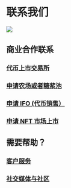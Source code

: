 # 联系我们

![](https://gblobscdn.gitbook.com/assets%2F-MHREX7DHcljbY5IkjgJ%2F-MbFSP32KpyXLujbE6FD%2F-MbFSeM1msL3sG41Po8d%2Fdocs%20masthead%20\(20\).png?alt=media\&token=52d4fcf6-08d2-42df-abb4-03ab91044430)

## 商业合作联系

### [代币上市交易所](broken-reference)

### [申请农场或者糖浆池](broken-reference)

### [申请 IFO (代币销售）](broken-reference)

### [申请 NFT 市场上市](broken-reference)

## 需要帮助？

### [客户服务](<customer-support (1).md>)

### [社交媒体与社区](<telegram (1).md>)
